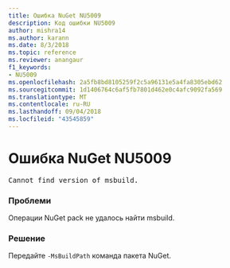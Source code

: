 ```yaml
---
title: Ошибка NuGet NU5009
description: Код ошибки NU5009
author: mishra14
ms.author: karann
ms.date: 8/3/2018
ms.topic: reference
ms.reviewer: anangaur
f1_keywords:
- NU5009
ms.openlocfilehash: 2a5fb8bd8105259f2c5a96131e5a4fa8305ebd62
ms.sourcegitcommit: 1d1406764c6af5fb7801d462e0c4afc9092fa569
ms.translationtype: MT
ms.contentlocale: ru-RU
ms.lasthandoff: 09/04/2018
ms.locfileid: "43545859"
---
```

# <a name="nuget-error-nu5009"></a>Ошибка NuGet NU5009
<pre>Cannot find version of msbuild.</pre>

### <a name="issue"></a>Проблеми

Операции NuGet pack не удалось найти msbuild.


### <a name="solution"></a>Решение

Передайте `-MsBuildPath` команда пакета NuGet.

